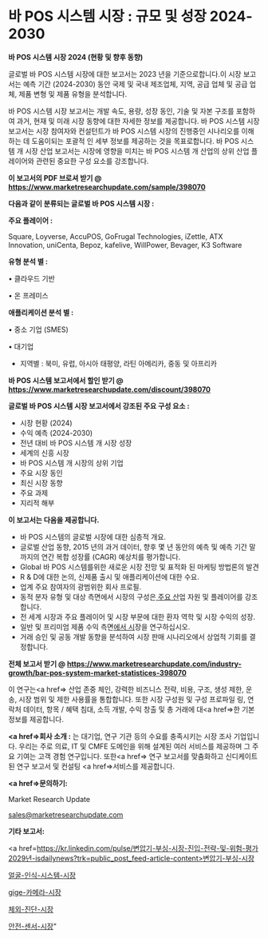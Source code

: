 # 바 POS 시스템 시장 : 규모 및 성장 2024-2030

<strong>바 POS 시스템 시장 2024 (현황 및 향후 동향)</strong>

글로벌 바 POS 시스템 시장에 대한 보고서는 2023 년을 기준으로합니다.이 시장 보고서는 예측 기간 (2024-2030) 동안 국제 및 국내 제조업체, 지역, 공급 업체 및 공급 업체, 제품 변형 및 제품 유형을 분석합니다.

바 POS 시스템 시장 보고서는 개발 속도, 용량, 성장 동인, 기술 및 자본 구조를 포함하여 과거, 현재 및 미래 시장 동향에 대한 자세한 정보를 제공합니다. 바 POS 시스템 시장 보고서는 시장 참여자와 컨설턴트가 바 POS 시스템 시장의 진행중인 시나리오를 이해하는 데 도움이되는 포괄적 인 세부 정보를 제공하는 것을 목표로합니다. 바 POS 시스템 개 시장 산업 보고서는 시장에 영향을 미치는 바 POS 시스템 개 산업의 상위 산업 플레이어와 관련된 중요한 구성 요소를 강조합니다.



<strong>이 보고서의 PDF 브로셔 받기 @ <a href=https://www.marketresearchupdate.com/sample/398070>https://www.marketresearchupdate.com/sample/398070</a></strong>



<strong>다음과 같이 분류되는 글로벌 바 POS 시스템 시장 :</strong>



<strong>주요 플레이어 :</strong>

Square, Loyverse, AccuPOS, GoFrugal Technologies, iZettle, ATX Innovation, uniCenta, Bepoz, kafelive, WillPower, Bevager, K3 Software



<strong>유형 분석 별 :</strong>

• 클라우드 기반

• 온 프레미스



<strong>애플리케이션 분석 별 :</strong>

• 중소 기업 (SMES)

• 대기업

<ul>
  <li>지역별 : 북미, 유럽, 아시아 태평양, 라틴 아메리카, 중동 및 아프리카</li>
</ul>


<strong>바 POS 시스템 보고서에서 할인 받기 @ <a href=https://www.marketresearchupdate.com/discount/398070>https://www.marketresearchupdate.com/discount/398070</a></strong>



<strong>글로벌 바 POS 시스템 시장 보고서에서 강조된 주요 구성 요소 :</strong>
<ul>
  <li>시장 현황 (2024)</li>
  <li>수익 예측 (2024-2030)</li>
  <li>전년 대비 바 POS 시스템 개 시장 성장</li>
  <li>세계의 신흥 시장</li>
  <li>바 POS 시스템 개 시장의 상위 기업</li>
  <li>주요 시장 동인</li>
  <li>최신 시장 동향</li>
  <li>주요 과제</li>
  <li>지리적 해부</li>
</ul>


<strong>이 보고서는 다음을 제공합니다.</strong>
<ul>
  <li>바 POS 시스템의 글로벌 시장에 대한 심층적 개요.</li>
  <li>글로벌 산업 동향, 2015 년의 과거 데이터, 향후 몇 년 동안의 예측 및 예측 기간 말까지의 연간 복합 성장률 (CAGR) 예상치를 평가합니다.</li>
  <li>Global 바 POS 시스템를위한 새로운 시장 전망 및 표적화 된 마케팅 방법론의 발견</li>
  <li>R &amp; D에 대한 논의, 신제품 출시 및 애플리케이션에 대한 수요.</li>
  <li>업계 주요 참여자의 광범위한 회사 프로필.</li>
  <li>동적 분자 유형 및 대상 측면에서 시장의 구성은<a href=> 주요 산</a>업 자원 및 플레이어를 강조합니다.</li>
  <li>전 세계 시장과 주요 플레이어 및 시장 부문에 대한 환자 역학 및 시장 수익의 성장.</li>
  <li>일반 및 프리미엄 제품 수익 측면<a href=>에서 시</a>장을 연구하십시오.</li>
  <li>거래 승인 및 공동 개발 동향을 분석하여 시장 판매 시나리오에서 상업적 기회를 결정합니다.</li>
</ul>



<strong>전체 보고서 받기 @ <a href=https://www.marketresearchupdate.com/industry-growth/bar-pos-system-market-statistices-398070>https://www.marketresearchupdate.com/industry-growth/bar-pos-system-market-statistices-398070</a></strong>

이 연구는<a href=> 산업 존중</a> 체인, 강력한 비즈니스 전략, 비용, 구조, 생성 제한, 운송, 시장 범위 및 제한 사용률을 통합합니다. 또한 시장 구성원 및 구성 프로파일 링, 연락처 데이터, 항목 / 혜택 침대, 소득 개발, 수익 창출 및 총 거래에 대<a href=>한 기본 </a>정보를 제공합니다.



<strong><a href=>회사 소</a>개 :</strong>
는 대기업, 연구 기관 등의 수요를 충족시키는 시장 조사 기업입니다. 우리는 주로 의료, IT 및 CMFE 도메인을 위해 설계된 여러 서비스를 제공하며 그 주요 기여는 고객 경험 연구입니다. 또한<a href=> 연구 보</a>고서를 맞춤화하고 신디케이트 된 연구 보고서 및 컨설팅 <a href=>서비스</a>를 제공합니다.



<strong><a href=>문의하기:</a></strong>

Market Research Update

sales@marketresearchupdate.com



<strong>기타 보고서:</strong>

<a href=https://kr.linkedin.com/pulse/변압기-부싱-시장-진입-전략-및-위험-평가2029년-isdailynews?trk=public_post_feed-article-content>변압기-부싱-시장</a>

<a href=https://www.linkedin.com/pulse/얼굴-인식-시스템-시장-세분화-연구-및-목표-고객2029년-analytics-avenue-adventures-24-ana/>얼굴-인식-시스템-시장</a>

<a href=https://www.linkedin.com/pulse/gige-카메라-시장-규모-및-성장-2023-data-dive-diaries-24-analysis-ohvtf/>gige-카메라-시장</a>

<a href=https://www.linkedin.com/pulse/체외-진단-시장-진입-전략-및-위험-평가2029년-survey-spotlight-pro-24-analysis-oe3gf/>체외-진단-시장</a>

<a href=https://www.linkedin.com/pulse/안전-센서-시장-경쟁-분석-및-성장-잠재력-2030-trend-tracking-tips-360-analysis-yyznc/>안전-센서-시장</a>"
